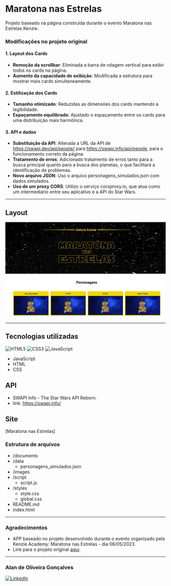 # Maratona nas Estrelas
Projeto baseado na página construída durante o evento Maratona nas Estrelas Kenzie.

### Modificações no projeto original

#### 1. Layout dos Cards
- **Remoção da scrollbar**: Eliminada a barra de rolagem vertical para exibir todos os cards na página.
- **Aumento da capacidade de exibição**: Modificada a estrutura para mostrar mais cards simultaneamente.

#### 2. Estilização dos Cards
- **Tamanho otimizado**: Reduzidas as dimensões dos cards mantendo a legibilidade.
- **Espaçamento equilibrado**: Ajustado o espaçamento entre os cards para uma distribuição mais harmônica.

#### 3. API e dados
- **Substituição da API**: Alterada a URL da API de https://swapi.dev/api/people/ para https://swapi.info/api/people, para o funcionamento correto da página.
- **Tratamento de erros**: Adicionado tratamento de erros tanto para a busca principal quanto para a busca dos planetas, o que facilitará a identificação de problemas.
- **Novo arquivo JSON**: Uso o arquivo personagens_simulados.json com dados simulados.
- **Uso de um proxy CORS**: Utilizo o serviço corsproxy.io, que atua como um intermediário entre seu aplicativo e a API do Star Wars.

---
## Layout 
![screenshot](https://github.com/Alan-oliveir/Maratona_Estrelas/blob/main/images/screenshot.jpg)

---
## Tecnologias utilizadas

![HTML5](https://img.shields.io/badge/HTML5-E34F26?style=for-the-badge&logo=html5&logoColor=white)
![CSS3](https://img.shields.io/badge/CSS3-1572B6?style=for-the-badge&logo=css3&logoColor=white)
![JavaScript](https://img.shields.io/badge/JavaScript-F7DF1E?style=for-the-badge&logo=javascript&logoColor=black)  

- JavaScript
- HTML
- CSS

## API
- SWAPI Info - The Star Wars API Reborn.
- link: https://swapi.info/

## Site
[Maratona nas Estrelas]

### Estrutura de arquivos

- /documents
- /data
  - personagens_simulados.json 
- /images
- /script
  - script.js
- /styles
  - style.css
  - global.css
- README.md
- index.html

---
### Agradecimentos
- APP baseado no projeto desenvolvido durante o evento organizado pela Kenzie Academy: Maratona nas Estrelas - dia 06/05/2023.
- Link para o projeto original [aqui](https://github.com/Kenzie-Academy-Brasil-Developers/maratona_nas_estrelas_kenzie).

---
### Alan de Oliveira Gonçalves
[![LinkedIn](https://img.shields.io/badge/LinkedIn-0077B5?style=for-the-badge&logo=linkedin&logoColor=white)](https://www.linkedin.com/in/alan-ogoncalves/) 
